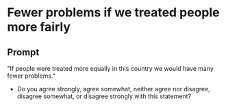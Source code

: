 # Fewer problems if we treated people more fairly

## Prompt
"If people were treated more equally in this country we would
have many fewer problems."
- Do you agree strongly, agree somewhat, neither agree nor
disagree, disagree somewhat, or disagree strongly with this
statement?
